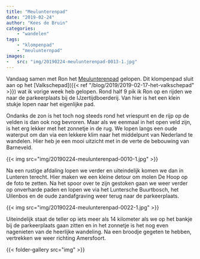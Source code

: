 ```yaml
---
title: "Meulunterenpad"
date: "2019-02-24"
author: "Kees de Bruin"
categories:
    - "wandelen"
tags:
    - "klompenpad"
    - "meulunternpad"
images:
-   src: "img/20190224-meulunterenpad-0013-1.jpg"
---
```


Vandaag samen met Ron het [Meulunterenpad](https://klompenpaden.nl/klompenpad/meulunterenpad/) gelopen. Dit klompenpad sluit aan op het [Valkschepad]({{< ref "/blog/2019/2019-02-17-het-valkschepad" >}}) wat ik vorige week heb gelopen. Rond half 9 pik ik Ron op en rijden we naar de parkeerplaats bij de IJzertijdboerderij. Van hier is het een klein stukje lopen naar het eigenlijke pad.

Ondanks de zon is het toch nog steeds rond het vriespunt en de rijp op de velden is dan ook nog bevroren. Maar als we eenmaal in het open veld zijn, is het erg lekker met het zonnetje in de rug. We lopen langs een oude waterput om dan via een lekkere klim naar het middelpunt van Nederland te wandelen. Hier heb je een mooi uitzicht met in de verte de bebouwing van Barneveld.

{{< img src="img/20190224-meulunterenpad-0010-1.jpg" >}}

Na een rustige afdaling lopen we verder en uiteindelijk komen we dan in Lunteren terecht. Hier maken we een kleine detour om molen De Hoop op de foto te zetten. Na het spoor over te zijn gestoken gaan we weer verder op onverharde paden en lopen we via het Luntersche Buurtbosch, het Uilenbos en de oude zandafgraving weer terug naar de parkeerplaats.

{{< img src="img/20190224-meulunterenpad-0022-1.jpg" >}}

Uiteindelijk staat de teller op iets meer als 14 kilometer als we op het bankje bij de parkeerplaats gaan zitten en in het zonnetje is het nog even nagenieten van de heerlijke wandeling. Na een broodje gegeten te hebben, vertrekken we weer richting Amersfoort.

{{< folder-gallery src="img" >}}